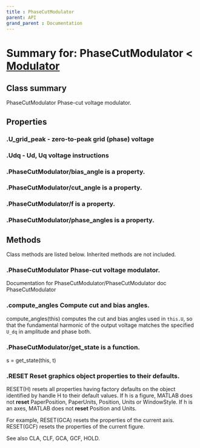 ```yaml
---
title : PhaseCutModulator
parent: API
grand_parent : Documentation
---
```

# Summary for: **PhaseCutModulator**  < [Modulator](Modulator.html)

## Class summary

PhaseCutModulator Phase-cut voltage modulator.

## Properties

### .**U_grid_peak** - zero-to-peak grid (phase) voltage

### .**Udq** - Ud, Uq voltage instructions

### .PhaseCutModulator/**bias_angle** is a property.

### .PhaseCutModulator/**cut_angle** is a property.

### .PhaseCutModulator/**f** is a property.

### .PhaseCutModulator/**phase_angles** is a property.


## Methods

Class methods are listed below. Inherited methods are not included.

### .**PhaseCutModulator** Phase-cut voltage modulator.
Documentation for PhaseCutModulator/PhaseCutModulator
doc PhaseCutModulator

### .**compute_angles** Compute cut and bias angles.

compute_angles(this) computes the cut and bias angles used in `this.U`,
so that the fundamental harmonic of the output voltage matches the
specified `U_dq` in amplitude and phase both.

### .PhaseCutModulator/**get_state** is a function.
s = get_state(this, t)

### .RESET  Reset graphics object properties to their defaults.
RESET(H) resets all properties having factory defaults on the object
identified by handle H to their default values. If h is a figure, MATLAB
does not **reset** PaperPosition, PaperUnits, Position, Units or WindowStyle.
If h is an axes, MATLAB does not **reset** Position and Units.

For example,
RESET(GCA) resets the properties of the current axis.
RESET(GCF) resets the properties of the current figure.

See also CLA, CLF, GCA, GCF, HOLD.


